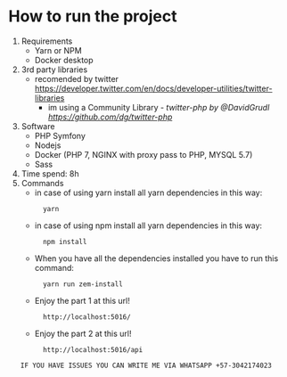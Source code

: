 How to run the project
===
1. Requirements
    - Yarn or NPM
    - Docker desktop
2. 3rd party libraries
    - recomended by twitter https://developer.twitter.com/en/docs/developer-utilities/twitter-libraries
        - im using a Community Library - *twitter-php by @DavidGrudl https://github.com/dg/twitter-php*
3. Software
    - PHP Symfony
    - Nodejs
    - Docker (PHP 7, NGINX with proxy pass to PHP, MYSQL 5.7)
    - Sass
4. Time spend: 8h 
5. Commands
    - in case of using yarn install all yarn dependencies in this way: 
        ```shell script
          yarn
        ```   
    - in case of using npm install all yarn dependencies in this way: 
       ```shell script
         npm install
       ``` 
    - When you have all the dependencies installed you have to run this command: 
       ```shell script
         yarn run zem-install
       ```   
    - Enjoy the part 1 at this url! 
       ```shell script
         http://localhost:5016/
       ```  
    - Enjoy the part 2 at this url! 
       ```shell script
         http://localhost:5016/api
       ```  
      
```shell script
   IF YOU HAVE ISSUES YOU CAN WRITE ME VIA WHATSAPP +57-3042174023
```  
